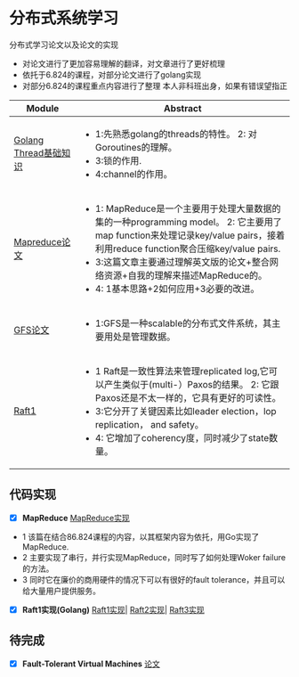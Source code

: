 # 分布式系统学习
分布式学习论文以及论文的实现
- 对论文进行了更加容易理解的翻译，对文章进行了更好梳理
- 依托于6.824的课程，对部分论文进行了golang实现
- 对部分6.824的课程重点内容进行了整理
本人非科班出身，如果有错误望指正

Module|Abstract
---|---
[Golang Thread基础知识](https://github.com/YushuaiJi/Distribution-System/blob/master/Thread/基础知识(Go).md)<br> | <ul><li>1:先熟悉golang的threads的特性。 2: 对Goroutines的理解。<li>3:锁的作用. <li> 4:channel的作用。
[Mapreduce论文](https://github.com/YushuaiJi/Distribution-System/blob/master/Paper/MapReduce.md)<br> | <ul><li>1: MapReduce是一个主要用于处理大量数据的集的一种programming model。 2: 它主要用了map function来处理记录key/value pairs，接着利用reduce function聚合压缩key/value pairs.<li>3:这篇文章主要通过理解英文版的论文+整合网络资源+自我的理解来描述MapReduce的。<li> 4: 1基本思路+2如何应用+3必要的改进。
[GFS论文](https://github.com/YushuaiJi/DIstribution-System/blob/master/Paper/GFS.md)<br> | <ul><li>1:GFS是一种scalable的分布式文件系统，其主要用处是管理数据。
[Raft1](https://github.com/YushuaiJi/Distribution-System/blob/master/Paper/Raft1.md)<br> | <ul><li> 1 Raft是一致性算法来管理replicated log,它可以产生类似于(multi-）Paxos的结果。 2: 它跟Paxos还是不太一样的，它具有更好的可读性。<li>3:它分开了关键因素比如leader election，lop replication， and safety。<li> 4: 它增加了coherency度，同时减少了state数量。
 
 
 ## 代码实现
- [x] **MapReduce** [MapReduce实现](https://github.com/YushuaiJi/Distribution-System/blob/master/Coding%20Overview/MapReduce.md)

- 1 该篇在结合86.824课程的内容，以其框架内容为依托，用Go实现了MapReduce.
- 2 主要实现了串行，并行实现MapReduce，同时写了如何处理Woker failure的方法。
- 3 同时它在廉价的商用硬件的情况下可以有很好的fault tolerance，并且可以给大量用户提供服务。


- [x] **Raft1实现(Golang)** [Raft1实现](https://github.com/YushuaiJi/DIstribution-System/blob/master/Paper/Raft1.md)| [Raft2实现](https://github.com/YushuaiJi/DIstribution-System/blob/master/Paper/Raft2.md)| [Raft3实现](https://github.com/YushuaiJi/DIstribution-System/blob/master/Paper/Raft3.md)


## 待完成
- [x] **Fault-Tolerant Virtual Machines** [论文](https://github.com/YushuaiJi/Distribution-System/blob/master/Paper/Raft1.md)
